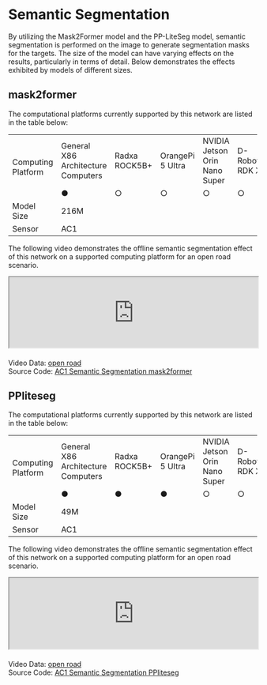# Semantic Segmentation
By utilizing the Mask2Former model and the PP-LiteSeg model, semantic segmentation is performed on the image to generate segmentation masks for the targets. The size of the model can have varying effects on the results, particularly in terms of detail. Below demonstrates the effects exhibited by models of different sizes.

## mask2former

The computational platforms currently supported by this network are listed in the table below:

<table class="docutils align-default" style="width: 100%;">
    <tbody>
        <tr class="row-even centered-table-text">
            <td rowspan="2">Computing Platform</td>
            <td>General X86 Architecture Computers</td>
            <td>Radxa ROCK5B+</td>
            <td>OrangePi 5 Ultra</td>
            <td>NVIDIA Jetson Orin Nano Super</td>
            <td>D-Robotics RDK X5</td>
        </tr>
        <tr class="row-odd centered-table-text">
            <td>●</td>
            <td>○</td>
            <td>○</td>
            <td>○</td>
            <td>○</td>
        </tr>
        <tr class="row-even centered-table-text">
            <td>Model Size</td>
            <td colspan="5">216M</td>
        </tr>
        <tr class="row-odd centered-table-text">
            <td>Sensor</td>
            <td colspan="5">AC1</td>
        </tr>
    </tbody>
</table>

The following video demonstrates the offline semantic segmentation effect of this network on a supported computing platform for an open road scenario.

<div style="margin-bottom: 24px; position:relative; width:100%; padding-top: 28.33%;" class="video-container">
    <iframe src="https://cdn.robosense.cn/AC_wiki/split_network_wiki.mp4" allowfullscreen style="position:absolute; top:0; left:0; width:100%; height:100%;"></iframe>
</div>

Video Data: [open road](https://cdn.robosense.cn/AC_wiki/split_network_demo.zip)  
Source Code: [AC1 Semantic Segmentation mask2former](https://github.com/RoboSense-Robotics/robosense_ac_perception)

## PPliteseg

The computational platforms currently supported by this network are listed in the table below:

<table class="docutils align-default" style="width: 100%;">
    <tbody>
        <tr class="row-even centered-table-text">
            <td rowspan="2">Computing Platform</td>
            <td>General X86 Architecture Computers</td>
            <td>Radxa ROCK5B+</td>
            <td>OrangePi 5 Ultra</td>
            <td>NVIDIA Jetson Orin Nano Super</td>
            <td>D-Robotics RDK X5</td>
        </tr>
        <tr class="row-odd centered-table-text">
            <td>●</td>
            <td>●</td>
            <td>●</td>
            <td>○</td>
            <td>○</td>
        </tr>
        <tr class="row-even centered-table-text">
            <td>Model Size</td>
            <td colspan="5">49M</td>
        </tr>
        <tr class="row-odd centered-table-text">
            <td>Sensor</td>
            <td colspan="5">AC1</td>
        </tr>
    </tbody>
</table>

The following video demonstrates the offline semantic segmentation effect of this network on a supported computing platform for an open road scenario.

<div style="margin-bottom: 24px; position:relative; width:100%; padding-top: 28.57%;" class="video-container">
    <iframe src="https://cdn.robosense.cn/AC_wiki/split_network_radxa.mp4" allowfullscreen style="position:absolute; top:0; left:0; width:100%; height:100%;"></iframe>
</div>

Video Data: [open road](https://cdn.robosense.cn/AC_wiki/split_network_demo.zip)  
Source Code: [AC1 Semantic Segmentation PPliteseg](https://github.com/RoboSense-Robotics/robosense_ac_perception)
